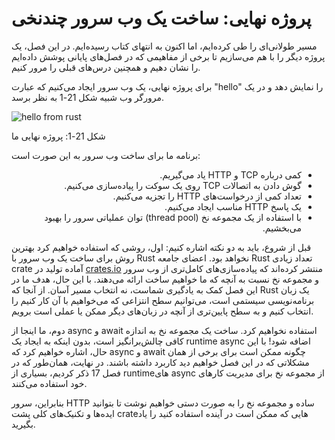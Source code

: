 # پروژه نهایی: ساخت یک وب سرور چندنخی

مسیر طولانی‌ای را طی کرده‌ایم، اما اکنون به انتهای کتاب رسیده‌ایم. در این فصل، یک پروژه دیگر را با هم می‌سازیم تا برخی از مفاهیمی که در فصل‌های پایانی پوشش داده‌ایم را نشان دهیم و همچنین درس‌های قبلی را مرور کنیم.

برای پروژه نهایی، یک وب سرور ایجاد می‌کنیم که عبارت "hello" را نمایش دهد و در یک مرورگر وب شبیه شکل 21-1 به نظر برسد.

![hello from rust](img/trpl21-01.png)

<span class="caption">شکل 21-1: پروژه نهایی ما</span>

برنامه ما برای ساخت وب سرور به این صورت است:

<div dir="rtl">
    <ul>
        <li>کمی درباره TCP و HTTP یاد می‌گیریم.</li>
        <li>گوش دادن به اتصالات TCP روی یک سوکت را پیاده‌سازی می‌کنیم.</li>
        <li>تعداد کمی از درخواست‌های HTTP را تجزیه می‌کنیم.</li>
        <li>یک پاسخ HTTP مناسب ایجاد می‌کنیم.</li>
        <li>با استفاده از یک مجموعه نخ (thread pool) توان عملیاتی سرور را بهبود می‌بخشیم.</li>
    </ul>
</div>


قبل از شروع، باید به دو نکته اشاره کنیم: اول، روشی که استفاده خواهیم کرد بهترین روش برای ساخت یک وب سرور با Rust نخواهد بود. اعضای جامعه Rust تعداد زیادی crate آماده تولید در [crates.io](https://crates.io/) منتشر کرده‌اند که پیاده‌سازی‌های کامل‌تری از وب سرور و مجموعه نخ نسبت به آنچه که ما خواهیم ساخت ارائه می‌دهند. با این حال، هدف ما در این فصل کمک به یادگیری شماست، نه انتخاب مسیر آسان. از آنجا که Rust یک زبان برنامه‌نویسی سیستمی است، می‌توانیم سطح انتزاعی که می‌خواهیم با آن کار کنیم را انتخاب کنیم و به سطح پایین‌تری از آنچه در زبان‌های دیگر ممکن یا عملی است برویم.

دوم، ما اینجا از async و await استفاده نخواهیم کرد. ساخت یک مجموعه نخ به اندازه کافی چالش‌برانگیز است، بدون اینکه به ایجاد یک runtime async اضافه شود! با این حال، اشاره خواهیم کرد که async و await چگونه ممکن است برای برخی از همان مشکلاتی که در این فصل خواهیم دید کاربرد داشته باشند. در نهایت، همان‌طور که در فصل 17 ذکر کردیم، بسیاری از runtime‌های async از مجموعه نخ برای مدیریت کارهای خود استفاده می‌کنند.

بنابراین، سرور HTTP ساده و مجموعه نخ را به صورت دستی خواهیم نوشت تا بتوانید ایده‌ها و تکنیک‌های کلی پشت crateهایی که ممکن است در آینده استفاده کنید را یاد بگیرید.
